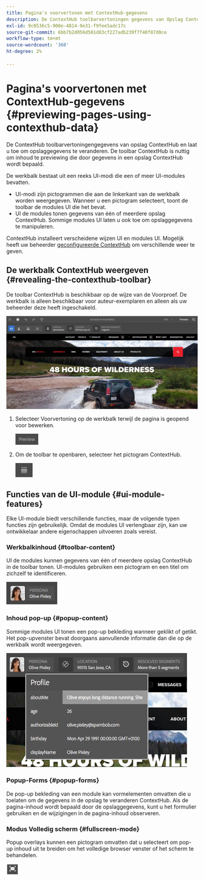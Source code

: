 ```yaml
---
title: Pagina's voorvertonen met ContextHub-gegevens
description: De ContextHub toolbarvertoningen gegevens van Opslag ContextHub en laat u toe om opslaggegevens te veranderen en is nuttig om inhoud te previewing
exl-id: 9c0536c5-900e-4814-9e31-f9fee5adc17c
source-git-commit: 6bb7b2d056d501d83cf227adb239f7f40f87d0ce
workflow-type: tm+mt
source-wordcount: '360'
ht-degree: 2%

---
```


# Pagina&#39;s voorvertonen met ContextHub-gegevens  {#previewing-pages-using-contexthub-data}

De ContextHub toolbarvertoningengegevens van opslag ContextHub en laat u toe om opslaggegevens te veranderen. De toolbar ContextHub is nuttig om inhoud te previewing die door gegevens in een opslag ContextHub wordt bepaald.

De werkbalk bestaat uit een reeks UI-modi die een of meer UI-modules bevatten.

* UI-modi zijn pictogrammen die aan de linkerkant van de werkbalk worden weergegeven. Wanneer u een pictogram selecteert, toont de toolbar de modules UI die het bevat.
* UI de modules tonen gegevens van één of meerdere opslag ContextHub. Sommige modules UI laten u ook toe om opslaggegevens te manipuleren.

ContextHub installeert verscheidene wijzen UI en modules UI. Mogelijk heeft uw beheerder [geconfigureerde ContextHub](/help/implementing/developing/personalization/configuring-contexthub.md) om verschillende weer te geven.

## De werkbalk ContextHub weergeven {#revealing-the-contexthub-toolbar}

De toolbar ContextHub is beschikbaar op de wijze van de Voorproef. De werkbalk is alleen beschikbaar voor auteur-exemplaren en alleen als uw beheerder deze heeft ingeschakeld.

![De werkbalk ContextHub](/help/sites-cloud/authoring/assets/contexthub-toolbar.png)

1. Selecteer Voorvertoning op de werkbalk terwijl de pagina is geopend voor bewerken.

   ![De knop Voorvertoning](/help/sites-cloud/authoring/assets/contexthub-preview-button.png)

1. Om de toolbar te openbaren, selecteer het pictogram ContextHub.

   ![De knop ContextHub](/help/sites-cloud/authoring/assets/contexthub-button.png)

## Functies van de UI-module {#ui-module-features}

Elke UI-module biedt verschillende functies, maar de volgende typen functies zijn gebruikelijk. Omdat de modules UI verlengbaar zijn, kan uw ontwikkelaar andere eigenschappen uitvoeren zoals vereist.

### Werkbalkinhoud {#toolbar-content}

UI de modules kunnen gegevens van één of meerdere opslag ContextHub in de toolbar tonen. UI-modules gebruiken een pictogram en een titel om zichzelf te identificeren.

![ContextHub personas](/help/sites-cloud/authoring/assets/contexthub-persona-button.png)

### Inhoud pop-up {#popup-content}

Sommige modules UI tonen een pop-up bekleding wanneer geklikt of getikt. Het pop-upvenster bevat doorgaans aanvullende informatie dan die op de werkbalk wordt weergegeven.

![ContextHub-profielgegevens](/help/sites-cloud/authoring/assets/contexthub-profile.png)

### Popup-Forms {#popup-forms}

De pop-up bekleding van een module kan vormelementen omvatten die u toelaten om de gegevens in de opslag te veranderen ContextHub. Als de pagina-inhoud wordt bepaald door de opslaggegevens, kunt u het formulier gebruiken en de wijzigingen in de pagina-inhoud observeren.

### Modus Volledig scherm {#fullscreen-mode}

Popup overlays kunnen een pictogram omvatten dat u selecteert om pop-up inhoud uit te breiden om het volledige browser venster of het scherm te behandelen.

![Knop Volledig scherm](/help/sites-cloud/authoring/assets/contexthub-fullscreen.png)

